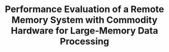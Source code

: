 ---
layout: publication-single
title: Performance Evaluation of a Remote Memory System with Commodity Hardware for Large-Memory Data Processing
name: Cluster Computing, Vol. 14, No. 4
first-author: Hyungsoo Jung
co-authors: Hyuck Han, Heon Y. Yeom, Sooyong Kang
during: 2011.12.01
location: 
impactfactor: 
doi: 
note: 
categories: 
 - Distributed/High-Performance/Mobile Computing Systems
tag: 
 - International Journal
---